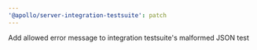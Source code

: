 ```yaml
---
'@apollo/server-integration-testsuite': patch
---
```


Add allowed error message to integration testsuite's malformed JSON test
